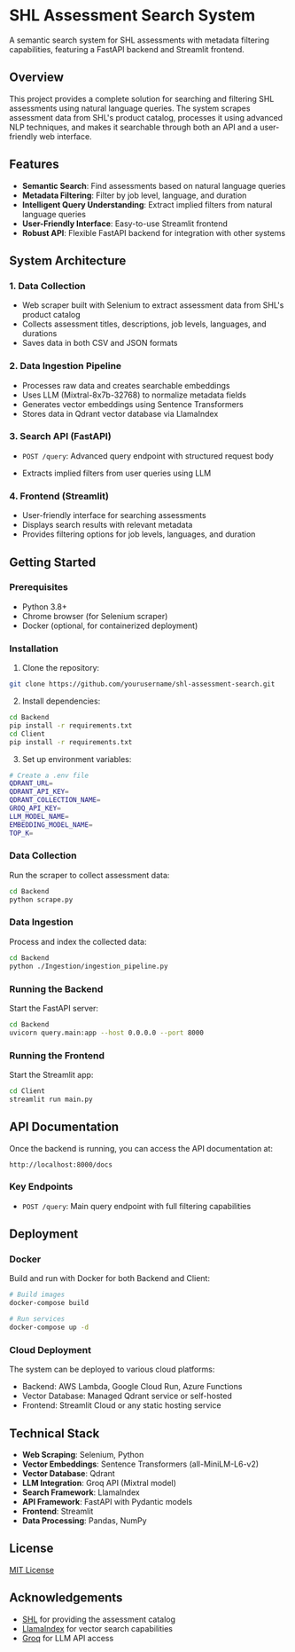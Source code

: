 # SHL Assessment Search System

A semantic search system for SHL assessments with metadata filtering capabilities, featuring a FastAPI backend and Streamlit frontend.

## Overview

This project provides a complete solution for searching and filtering SHL assessments using natural language queries. The system scrapes assessment data from SHL's product catalog, processes it using advanced NLP techniques, and makes it searchable through both an API and a user-friendly web interface.

## Features

- **Semantic Search**: Find assessments based on natural language queries
- **Metadata Filtering**: Filter by job level, language, and duration
- **Intelligent Query Understanding**: Extract implied filters from natural language queries
- **User-Friendly Interface**: Easy-to-use Streamlit frontend
- **Robust API**: Flexible FastAPI backend for integration with other systems

## System Architecture

### 1. Data Collection

- Web scraper built with Selenium to extract assessment data from SHL's product catalog
- Collects assessment titles, descriptions, job levels, languages, and durations
- Saves data in both CSV and JSON formats

### 2. Data Ingestion Pipeline

- Processes raw data and creates searchable embeddings
- Uses LLM (Mixtral-8x7b-32768) to normalize metadata fields
- Generates vector embeddings using Sentence Transformers
- Stores data in Qdrant vector database via LlamaIndex

### 3. Search API (FastAPI)

- `POST /query`: Advanced query endpoint with structured request body

- Extracts implied filters from user queries using LLM

### 4. Frontend (Streamlit)

- User-friendly interface for searching assessments
- Displays search results with relevant metadata
- Provides filtering options for job levels, languages, and duration

## Getting Started

### Prerequisites

- Python 3.8+
- Chrome browser (for Selenium scraper)
- Docker (optional, for containerized deployment)

### Installation

1. Clone the repository:
```bash
git clone https://github.com/yourusername/shl-assessment-search.git

```

2. Install dependencies:
```bash
cd Backend
pip install -r requirements.txt
cd Client
pip install -r requirements.txt
```

3. Set up environment variables:
```bash
# Create a .env file
QDRANT_URL=
QDRANT_API_KEY=
QDRANT_COLLECTION_NAME=
GROQ_API_KEY=
LLM_MODEL_NAME=
EMBEDDING_MODEL_NAME=
TOP_K=
```

### Data Collection

Run the scraper to collect assessment data:
```bash
cd Backend
python scrape.py
```

### Data Ingestion

Process and index the collected data:
```bash
cd Backend
python ./Ingestion/ingestion_pipeline.py
```

### Running the Backend

Start the FastAPI server:
```bash
cd Backend
uvicorn query.main:app --host 0.0.0.0 --port 8000
```

### Running the Frontend

Start the Streamlit app:
```bash
cd Client
streamlit run main.py
```

## API Documentation

Once the backend is running, you can access the API documentation at:
```
http://localhost:8000/docs
```

### Key Endpoints

- `POST /query`: Main query endpoint with full filtering capabilities


## Deployment

### Docker

Build and run with Docker for both Backend and Client:
```bash
# Build images
docker-compose build

# Run services
docker-compose up -d
```

### Cloud Deployment

The system can be deployed to various cloud platforms:
- Backend: AWS Lambda, Google Cloud Run, Azure Functions
- Vector Database: Managed Qdrant service or self-hosted
- Frontend: Streamlit Cloud or any static hosting service

## Technical Stack

- **Web Scraping**: Selenium, Python
- **Vector Embeddings**: Sentence Transformers (all-MiniLM-L6-v2)
- **Vector Database**: Qdrant
- **LLM Integration**: Groq API (Mixtral model)
- **Search Framework**: LlamaIndex
- **API Framework**: FastAPI with Pydantic models
- **Frontend**: Streamlit
- **Data Processing**: Pandas, NumPy

## License

[MIT License](LICENSE)

## Acknowledgements

- [SHL](https://www.shl.com/) for providing the assessment catalog
- [LlamaIndex](https://www.llamaindex.ai/) for vector search capabilities
- [Groq](https://groq.com/) for LLM API access